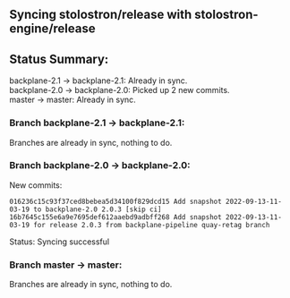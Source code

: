 ## Syncing stolostron/release with stolostron-engine/release

## Status Summary:

backplane-2.1 -> backplane-2.1: Already in sync.  
backplane-2.0 -> backplane-2.0: Picked up 2 new commits.  
master -> master: Already in sync.  

### Branch backplane-2.1 -> backplane-2.1:

Branches are already in sync, nothing to do.

### Branch backplane-2.0 -> backplane-2.0:

New commits:

```
016236c15c93f37ced8bebea5d34100f829dcd15 Add snapshot 2022-09-13-11-03-19 to backplane-2.0 2.0.3 [skip ci]
16b7645c155e6a9e7695def612aaebd9adbff268 Add snapshot 2022-09-13-11-03-19 for release 2.0.3 from backplane-pipeline quay-retag branch
```

Status: Syncing successful

### Branch master -> master:

Branches are already in sync, nothing to do.
